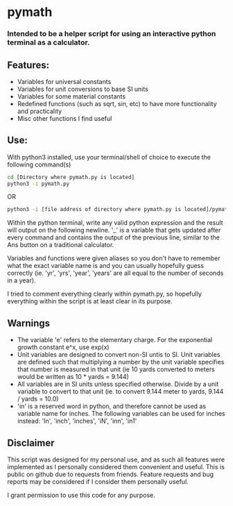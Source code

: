 # pymath
### Intended to be a helper script for using an interactive python terminal as a calculator.

## Features:
- Variables for universal constants
- Variables for unit conversions to base SI units
- Variables for some material constants
- Redefined functions (such as sqrt, sin, etc) to have more functionality and practicality
- Misc other functions I find useful

## Use:
With python3 installed, use your terminal/shell of choice to execute the following command(s)
```bash
cd [Directory where pymath.py is located]
python3 -i pymath.py
```
OR
```bash
python3 -i [file address of directory where pymath.py is located]/pymath.py
```

Within the python terminal, write any valid python expression and the result will output on the following newline. '_' is a variable that gets updated after every command and contains the output of the previous line, similar to the Ans button on a traditional calculator.

Variables and functions were given aliases so you don't have to remember what the exact variable name is and you can usually hopefully guess correctly (ie. 'yr', 'yrs', 'year', 'years' are all equal to the number of seconds in a year). 

I tried to comment everything clearly within pymath.py, so hopefully everything within the script is at least clear in its purpose.

## Warnings
- The variable 'e' refers to the elementary charge. For the exponential growth constant e^x, use exp(x)
- Unit variables are designed to convert non-SI untis to SI. Unit variables are defined such that multiplying a number by the unit variable specifies that number is measured in that unit (ie 10 yards converted to meters would be written as 10 * yards = 9.144)
- All variables are in SI units unless specified otherwise. Divide by a unit variable to convert to that unit (ie. to convert 9.144 meter to yards, 9.144 / yards = 10.0)
- 'in' is a reserved word in python, and therefore cannot be used as variable name for inches. The following variables can be used for inches instead: 'In', 'inch', 'inches', 'iN', 'inn', 'in1'

## Disclaimer
This script was designed for my personal use, and as such all features were implemented as I personally considered them convenient and useful. This is public on github due to requests from friends. Feature requests and bug reports may be considered if I consider them personally useful.

I grant permission to use this code for any purpose.

